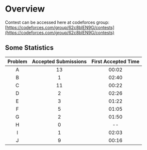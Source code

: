# Overview

Contest can be accessed here at codeforces group: [https://codeforces.com/group/62c8bIEN9G/contests](https://codeforces.com/group/62c8bIEN9G/contests)

## Some Statistics

| Problem | Accepted Submissions | First Accepted Time |
|:---:|:---:|:---:|
| A | 13 | 00:02 |
| B | 1 | 02:40 |
| C | 11 | 00:22 |
| D | 2 | 02:26 |
| E | 3 | 01:22 |
| F | 5 | 01:05 |
| G | 2 | 01:50 |
| H | 0 | -- |
| I | 1 | 02:03 |
| J | 9 | 00:16 |
